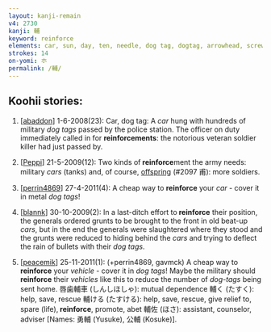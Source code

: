 ```yaml
---
layout: kanji-remain
v4: 2730
kanji: 輔
keyword: reinforce
elements: car, sun, day, ten, needle, dog tag, dogtag, arrowhead, screwdriver, utilize, utilise
strokes: 14
on-yomi: ホ
permalink: /輔/
---
```


## Koohii stories: 

1) [<a href="http://kanji.koohii.com/profile/abaddon">abaddon</a>] 1-6-2008(23): Car, dog tag: A <em>car</em> hung with hundreds of military <em>dog tags</em> passed by the police station. The officer on duty immediately called in for <strong>reinforcements</strong>: the notorious veteran soldier killer had just passed by.

2) [<a href="http://kanji.koohii.com/profile/Peppi">Peppi</a>] 21-5-2009(12): Two kinds of<strong> reinforce</strong>ment the army needs: military <em>cars</em> (tanks) and, of course, <a href="../v4/2097.html">offspring</a> (#2097 甫): more soldiers.

3) [<a href="http://kanji.koohii.com/profile/perrin4869">perrin4869</a>] 27-4-2011(4): A cheap way to <strong>reinforce</strong> your <em>car</em> - cover it in metal <em>dog tags</em>!

4) [<a href="http://kanji.koohii.com/profile/blannk">blannk</a>] 30-10-2009(2): In a last-ditch effort to<strong> reinforce</strong> their position, the generals ordered grunts to be brought to the front in old beat-up <em>cars</em>, but in the end the generals were slaughtered where they stood and the grunts were reduced to hiding behind the <em>cars</em> and trying to deflect the rain of bullets with their <em>dog tags</em>.

5) [<a href="http://kanji.koohii.com/profile/peacemik">peacemik</a>] 25-11-2011(1): (+perrin4869, gavmck) A cheap way to <strong>reinforce</strong> your <em>vehicle</em> - cover it in <em>dog tags</em>! Maybe the military should<strong> reinforce</strong> their <em>vehicles</em> like this to reduce the number of <em>dog-tags</em> being sent home. 唇歯輔車 (しんしほしゃ): mutual dependence 輔く (たすく): help, save, rescue 輔ける (たすける): help, save, rescue, give relief to, spare (life),<strong> reinforce</strong>, promote, abet 輔佐 (ほさ): assistant, counselor, adviser [Names: 勇輔 (Yusuke), 公輔 (Kosuke)].

